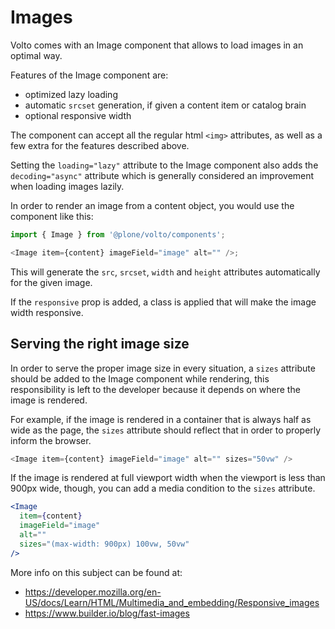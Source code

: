 # Images

Volto comes with an Image component that allows to load images in an optimal way.

Features of the Image component are:

- optimized lazy loading
- automatic `srcset` generation, if given a content item or catalog brain
- optional responsive width

The component can accept all the regular html `<img>` attributes, as well as a few extra for the features described above.

Setting the `loading="lazy"` attribute to the Image component also adds the `decoding="async"` attribute which is generally considered an improvement when loading images lazily.

In order to render an image from a content object, you would use the component like this:

```javascript
import { Image } from '@plone/volto/components';

<Image item={content} imageField="image" alt="" />;
```

This will generate the `src`, `srcset`, `width` and `height` attributes automatically for the given image.

If the `responsive` prop is added, a class is applied that will make the image width responsive.

## Serving the right image size

In order to serve the proper image size in every situation, a `sizes` attribute should be added to the Image component while rendering, this responsibility is left to the developer because it depends on where the image is rendered.

For example, if the image is rendered in a container that is always half as wide as the page, the `sizes` attribute should reflect that in order to properly inform the browser.

```javascript
<Image item={content} imageField="image" alt="" sizes="50vw" />
```

If the image is rendered at full viewport width when the viewport is less than 900px wide, though, you can add a media condition to the `sizes` attribute.

```jsx
<Image
  item={content}
  imageField="image"
  alt=""
  sizes="(max-width: 900px) 100vw, 50vw"
/>
```

More info on this subject can be found at:

- <https://developer.mozilla.org/en-US/docs/Learn/HTML/Multimedia_and_embedding/Responsive_images>
- <https://www.builder.io/blog/fast-images>
